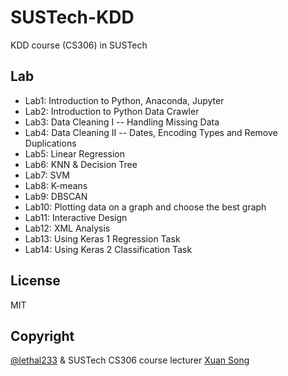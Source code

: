 # SUSTech-KDD
KDD course (CS306) in SUSTech

## Lab
- Lab1: Introduction to Python, Anaconda, Jupyter
- Lab2: Introduction to Python Data Crawler
- Lab3: Data Cleaning I -- Handling Missing Data
- Lab4: Data Cleaning II -- Dates, Encoding Types and Remove Duplications
- Lab5: Linear Regression
- Lab6: KNN & Decision Tree
- Lab7: SVM
- Lab8: K-means
- Lab9: DBSCAN
- Lab10: Plotting data on a graph and choose the best graph
- Lab11: Interactive Design
- Lab12: XML Analysis
- Lab13: Using Keras 1 Regression Task
- Lab14: Using Keras 2 Classification Task

## License
MIT

## Copyright
[@lethal233](https://github.com/lethal233) & SUSTech CS306 course lecturer [Xuan Song](https://faculty.sustech.edu.cn/songx/)
